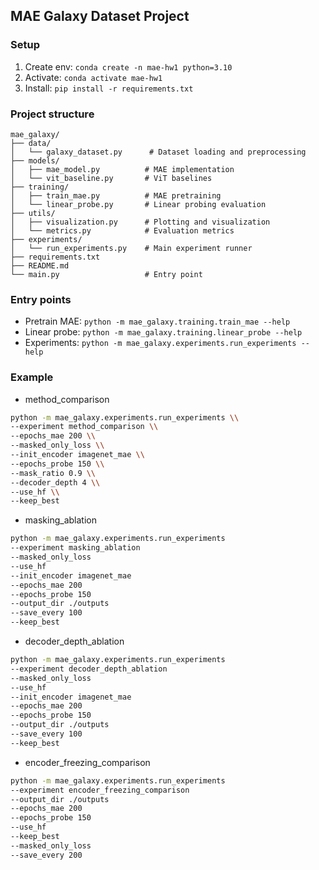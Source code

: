 ## MAE Galaxy Dataset Project

### Setup
1. Create env: `conda create -n mae-hw1 python=3.10`
2. Activate: `conda activate mae-hw1`
3. Install: `pip install -r requirements.txt`

### Project structure
```
mae_galaxy/
├── data/
│   └── galaxy_dataset.py      # Dataset loading and preprocessing
├── models/
│   ├── mae_model.py          # MAE implementation
│   └── vit_baseline.py       # ViT baselines
├── training/
│   ├── train_mae.py          # MAE pretraining
│   └── linear_probe.py       # Linear probing evaluation
├── utils/
│   ├── visualization.py      # Plotting and visualization
│   └── metrics.py            # Evaluation metrics
├── experiments/
│   └── run_experiments.py    # Main experiment runner
├── requirements.txt
├── README.md
└── main.py                   # Entry point
```

### Entry points
- Pretrain MAE: `python -m mae_galaxy.training.train_mae --help`
- Linear probe: `python -m mae_galaxy.training.linear_probe --help`
- Experiments: `python -m mae_galaxy.experiments.run_experiments --help`

### Example
- method_comparison
```bash
python -m mae_galaxy.experiments.run_experiments \\
--experiment method_comparison \\
--epochs_mae 200 \\
--masked_only_loss \\
--init_encoder imagenet_mae \\
--epochs_probe 150 \\
--mask_ratio 0.9 \\
--decoder_depth 4 \\
--use_hf \\
--keep_best
```

- masking_ablation
```bash
python -m mae_galaxy.experiments.run_experiments 
--experiment masking_ablation 
--masked_only_loss 
--use_hf 
--init_encoder imagenet_mae 
--epochs_mae 200
--epochs_probe 150
--output_dir ./outputs 
--save_every 100 
--keep_best
```

- decoder_depth_ablation
```bash
python -m mae_galaxy.experiments.run_experiments 
--experiment decoder_depth_ablation 
--masked_only_loss 
--use_hf 
--init_encoder imagenet_mae 
--epochs_mae 200
--epochs_probe 150
--output_dir ./outputs 
--save_every 100 
--keep_best
```

- encoder_freezing_comparison
```bash
python -m mae_galaxy.experiments.run_experiments     
--experiment encoder_freezing_comparison     
--output_dir ./outputs     
--epochs_mae 200     
--epochs_probe 150
--use_hf     
--keep_best     
--masked_only_loss     
--save_every 200
```











